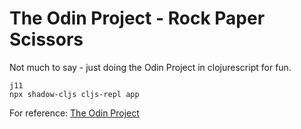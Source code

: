 # The Odin Project - Rock Paper Scissors
Not much to say - just doing the Odin Project in clojurescript for fun.

    j11
    npx shadow-cljs cljs-repl app

For reference: [The Odin Project](https://www.theodinproject.com/)
